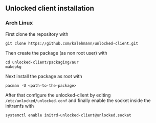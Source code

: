 ## Unlocked client installation

### Arch Linux

First clone the repository with

```
git clone https://github.com/kalehmann/unlocked-client.git
```

Then create the package (as non root user) with

```
cd unlocked-client/packaging/aur
makepkg
```

Next install the package as root with

```
pacman -U <path-to-the-package>
```

After that configure the unlocked-client by editing
`/etc/unlocked/unlocked.conf` and finally enable the socket inside the
initramfs with

```
systemctl enable initrd-unlocked-client@unlocked.socket
```

